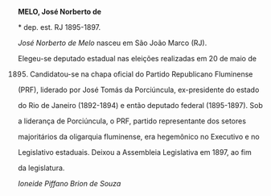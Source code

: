 **MELO, José Norberto de**



\* dep. est. RJ 1895-1897.



*José Norberto de Melo* nasceu em São João Marco (RJ).



Elegeu-se deputado estadual nas eleições realizadas em 20 de maio de

1895. Candidatou-se na chapa oficial do Partido Republicano Fluminense

(PRF), liderado por José Tomás da Porciúncula, ex-presidente do estado

do Rio de Janeiro (1892-1894) e então deputado federal (1895-1897). Sob

a liderança de Porciúncula, o PRF, partido representante dos setores

majoritários da oligarquia fluminense, era hegemônico no Executivo e no

Legislativo estaduais. Deixou a Assembleia Legislativa em 1897, ao fim

da legislatura.



*Ioneide Piffano Brion de Souza*



